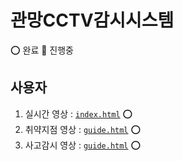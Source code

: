 # 관망CCTV감시시스템
⭕ 완료 🔺 진행중
## 사용자
1. 실시간 영상 : [`index.html`](./html/index.html) ⭕
2. 취약지점 영상 : [`guide.html`](./html/index_02.html) ⭕
2. 사고감시 영상 : [`guide.html`](./html/index_03.html) ⭕

